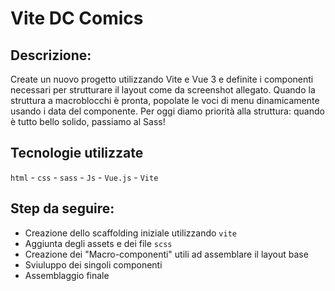 # Vite DC Comics

## Descrizione:
Create un nuovo progetto utilizzando Vite e Vue 3 e definite i componenti necessari per strutturare il layout come da screenshot allegato.
Quando la struttura a macroblocchi è pronta, popolate le voci di menu dinamicamente usando i data del componente.
Per oggi diamo priorità alla struttura: quando è tutto bello solido, passiamo al Sass!

## Tecnologie utilizzate 

`html` - `css` - `sass` - `Js` - `Vue.js` - `Vite`

## Step da seguire:
- Creazione dello scaffolding iniziale utilizzando `vite`
- Aggiunta degli assets e dei file `scss`
- Creazione dei "Macro-componenti" utili ad assemblare il layout base
- Sviuluppo dei singoli componenti
- Assemblaggio finale